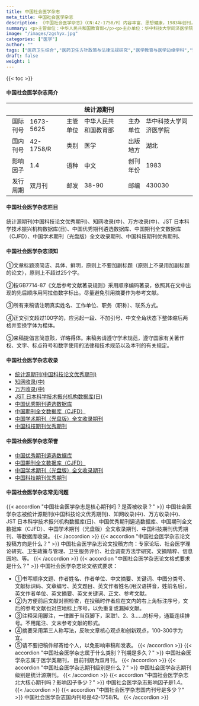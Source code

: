 ```yaml
---
title: 中国社会医学杂志
meta_title: 中国社会医学杂志
description: 《中国社会医学杂志》（CN:42-1758/R）内容丰富、思想健康，1983年创刊，目前以双月刊形式发行，刊物对外积极扩大宣传，致力于提高杂志质量与影响。 《中国社会医学杂志》为我国社会医学学科的一本学术专业性杂志，它在全国有着广泛的社会影响力。杂志近5年的影响因子，根据学科分类，在同类学科期刊排名居前10名，期刊的其他各项评价指标均高于同类期刊平均值以上。该杂志拥有的机构用户和个人读者分布于15个国家和地区。
summary: <p>主管单位：中华人民共和国教育部</p><p>主办单位：华中科技大学同济医学院</p><p>发行级别：统计源期刊</p><p>发行周期：双月刊</p>
image: "/images/zgshyx.jpg"
categories: ["医学"]
author: ""
tags: ["医药卫生综合","医药卫生方针政策与法律法规研究","医学教育与医学边缘学科","预防医学与卫生学","中医学","中药学","中西医结合","基础医学","临床医学","感染性疾病及传染病","心血管系统疾病","呼吸系统疾病","消化系统疾病","内分泌腺及全身性疾病","外科学","泌尿科学","妇产科学","儿科学","神经病学","精神病学","肿瘤学","眼科与耳鼻咽喉科","口腔科学","皮肤病与性病","特种医学","急救医学","军事医学与卫生","药学","生物医学工程",]
draft: false
weight: 1
---
```


{{< toc >}}

#### 中国社会医学杂志简介
|               |                               |               | 统计源期刊        |               |                           |
| ------------: | :---------------------------- | ------------: | :---------------------------- | ------------: | :------------------------ |
| 国际刊号      | 1673-5625   | 主管单位      | 中华人民共和国教育部     | 主办单位      | 华中科技大学同济医学院     |
| 国内刊号      | 42-1758/R        | 类别          | 医学       | 出版地方      | 湖北           |
| 影响因子      | 1.4        | 语种          | 中文             | 创刊年份      | 1983    |
| 发行周期      | 双月刊    | 邮发          | 38-90              | 邮编          | 430030      |

#### 中国社会医学杂志栏目
<span>统计源期刊(中国科技论文优秀期刊)</span>、<span>知网收录(中)</span>、<span>万方收录(中)</span>、<span>JST 日本科学技术振兴机构数据库(日)</span>、<span>中国优秀期刊遴选数据库</span>、<span>中国期刊全文数据库（CJFD）</span>、<span>中国学术期刊（光盘版）全文收录期刊</span>、<span>中国科技期刊优秀期刊</span>、

#### 中国社会医学杂志须知
<p><p>
	①文章标题须简洁、具体、鲜明，原则上不要加副标题（原则上不录用加副标题的论文），原则上不超过25个字。
</p><p>
	②按GB7714-87《文后参考文献著录规则》采用顺序编码著录，依照其在文中出现的先后顺序用阿拉伯数字标出。尽量避免引用摘要作为参考文献。
</p><p>
	③所有来稿请注明真实姓名、工作单位、职务（职称）、联系方式。
</p><p>
	④正文引文超过100字的，应另起一段、不加引号、中文全角状态下整体缩后两格并变换字体为楷体。
</p><p>
	⑤来稿提倡言简意赅，详略得体。来稿务请遵守学术规范，遵守国家有关著作权、文字、标点符号和数字使用的法律和技术规范以及本刊的有关规定。
</p></p>


#### 中国社会医学杂志收录
<ul>
    <li class="inline-block">
        <a class="bg-theme-light hover:bg-primary dark:bg-darkmode-theme-light dark:hover:bg-darkmode-primary dark:hover:text-dark m-1 block rounded px-3 py-1 hover:text-white" href="#中国社会医学杂志收录">
        统计源期刊(中国科技论文优秀期刊)
        </a>
    </li>
    <li class="inline-block">
        <a class="bg-theme-light hover:bg-primary dark:bg-darkmode-theme-light dark:hover:bg-darkmode-primary dark:hover:text-dark m-1 block rounded px-3 py-1 hover:text-white" href="#中国社会医学杂志收录">
        知网收录(中)
        </a>
    </li>
    <li class="inline-block">
        <a class="bg-theme-light hover:bg-primary dark:bg-darkmode-theme-light dark:hover:bg-darkmode-primary dark:hover:text-dark m-1 block rounded px-3 py-1 hover:text-white" href="#中国社会医学杂志收录">
        万方收录(中)
        </a>
    </li>
    <li class="inline-block">
        <a class="bg-theme-light hover:bg-primary dark:bg-darkmode-theme-light dark:hover:bg-darkmode-primary dark:hover:text-dark m-1 block rounded px-3 py-1 hover:text-white" href="#中国社会医学杂志收录">
        JST 日本科学技术振兴机构数据库(日)
        </a>
    </li>
    <li class="inline-block">
        <a class="bg-theme-light hover:bg-primary dark:bg-darkmode-theme-light dark:hover:bg-darkmode-primary dark:hover:text-dark m-1 block rounded px-3 py-1 hover:text-white" href="#中国社会医学杂志收录">
        中国优秀期刊遴选数据库
        </a>
    </li>
    <li class="inline-block">
        <a class="bg-theme-light hover:bg-primary dark:bg-darkmode-theme-light dark:hover:bg-darkmode-primary dark:hover:text-dark m-1 block rounded px-3 py-1 hover:text-white" href="#中国社会医学杂志收录">
        中国期刊全文数据库（CJFD）
        </a>
    </li>
    <li class="inline-block">
        <a class="bg-theme-light hover:bg-primary dark:bg-darkmode-theme-light dark:hover:bg-darkmode-primary dark:hover:text-dark m-1 block rounded px-3 py-1 hover:text-white" href="#中国社会医学杂志收录">
        中国学术期刊（光盘版）全文收录期刊
        </a>
    </li>
    <li class="inline-block">
        <a class="bg-theme-light hover:bg-primary dark:bg-darkmode-theme-light dark:hover:bg-darkmode-primary dark:hover:text-dark m-1 block rounded px-3 py-1 hover:text-white" href="#中国社会医学杂志收录">
        中国科技期刊优秀期刊
        </a>
    </li>
</ul>



#### 中国社会医学杂志荣誉
<ul>
    <li class="inline-block">
        <a class="bg-theme-light hover:bg-primary dark:bg-darkmode-theme-light dark:hover:bg-darkmode-primary dark:hover:text-dark m-1 block rounded px-3 py-1 hover:text-white" href="#中国社会医学杂志荣誉">
        中国优秀期刊遴选数据库
        </a>
    </li>
    <li class="inline-block">
        <a class="bg-theme-light hover:bg-primary dark:bg-darkmode-theme-light dark:hover:bg-darkmode-primary dark:hover:text-dark m-1 block rounded px-3 py-1 hover:text-white" href="#中国社会医学杂志荣誉">
        中国期刊全文数据库（CJFD）
        </a>
    </li>
    <li class="inline-block">
        <a class="bg-theme-light hover:bg-primary dark:bg-darkmode-theme-light dark:hover:bg-darkmode-primary dark:hover:text-dark m-1 block rounded px-3 py-1 hover:text-white" href="#中国社会医学杂志荣誉">
        中国学术期刊（光盘版）全文收录期刊
        </a>
    </li>
    <li class="inline-block">
        <a class="bg-theme-light hover:bg-primary dark:bg-darkmode-theme-light dark:hover:bg-darkmode-primary dark:hover:text-dark m-1 block rounded px-3 py-1 hover:text-white" href="#中国社会医学杂志荣誉">
        中国科技期刊优秀期刊
        </a>
    </li>
</ul>












#### 中国社会医学杂志常见问题
{{< accordion "中国社会医学杂志是核心期刊吗？是否被收录？" >}}
中国社会医学杂志被统计源期刊(中国科技论文优秀期刊)、知网收录(中)、万方收录(中)、JST 日本科学技术振兴机构数据库(日)、中国优秀期刊遴选数据库、中国期刊全文数据库（CJFD）、中国学术期刊（光盘版）全文收录期刊、中国科技期刊优秀期刊、等数据库收录。
{{< /accordion >}}
{{< accordion "中国社会医学杂志论文投稿方向是什么？" >}}
中国社会医学杂志论文投稿方向：专家论坛、社会医学理论研究、卫生政策与管理、卫生服务评价、社会调查方法学研究、文摘精粹、信息园地、等。
{{< /accordion >}}
{{< accordion "中国社会医学杂志论文格式要求是什么？" >}}
中国社会医学杂志论文格式要求：
- ①书写顺序文题、作者姓名、作者单位、中文摘要、关键词、中图分类号、文献标识码、文章编号、英文题目、英文作者姓名(用汉语拼音，姓前名后)，英文作者单位、英文摘要、英文关键词、正文、参考文献。
- ②为方便前后文献对照检查，在投稿时作者应在文内的右上角标注序号，文后的参考文献也对应地标上序号，以免重复或漏掉文献。
- ③注释采用脚注，一律置于当页脚下，采取1、2、3……的标号，通篇连续排号。不用尾注、文末参考文献的形式。
- ④摘要采用第三人称写法，反映文章核心观点和创新观点，100-300字为宜。
- ⑤请不要把稿件邮寄给个人，以免影响审稿和发表。
{{< /accordion >}}
{{< accordion "中国社会医学杂志属于什么类别？刊期是多久？" >}}
中国社会医学杂志属于医学类期刊， 目前刊期为双月刊。
{{< /accordion >}}
{{< accordion "中国社会医学杂志期刊级别是什么？" >}}
中国社会医学杂志期刊级别是统计源期刊。
{{< /accordion >}}
{{< accordion "中国社会医学杂志北大核心期刊吗？影响因子多少？" >}}
中国社会医学杂志影响因子是1.4。
{{< /accordion >}}
{{< accordion "中国社会医学杂志国内刊号是多少？" >}}
中国社会医学杂志国内刊号是42-1758/R。
{{< /accordion >}}